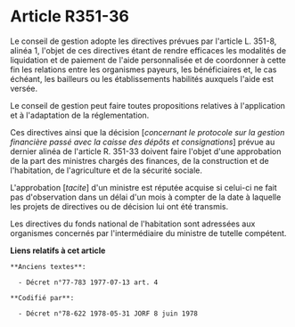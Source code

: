 # Article R351-36

Le conseil de gestion adopte les directives prévues par l'article L. 351-8, alinéa 1, l'objet de ces directives étant de
rendre efficaces les modalités de liquidation et de paiement de l'aide personnalisée et de coordonner à cette fin les
relations entre les organismes payeurs, les bénéficiaires et, le cas échéant, les bailleurs ou les établissements habilités
auxquels l'aide est versée.

Le conseil de gestion peut faire toutes propositions relatives à l'application et à l'adaptation de la réglementation.

Ces directives ainsi que la décision [*concernant le protocole sur la gestion financière passé avec la caisse des dépôts et
consignations*] prévue au dernier alinéa de l'article R. 351-33 doivent faire l'objet d'une approbation de la part des
ministres chargés des finances, de la construction et de l'habitation, de l'agriculture et de la sécurité sociale.

L'approbation [*tacite*] d'un ministre est réputée acquise si celui-ci ne fait pas d'observation dans un délai d'un mois à
compter de la date à laquelle les projets de directives ou de décision lui ont été transmis.

Les directives du fonds national de l'habitation sont adressées aux organismes concernés par l'intermédiaire du ministre de
tutelle compétent.

**Liens relatifs à cet article**

	**Anciens textes**:

	  - Décret n°77-783 1977-07-13 art. 4

	**Codifié par**:

	  - Décret n°78-622 1978-05-31 JORF 8 juin 1978
